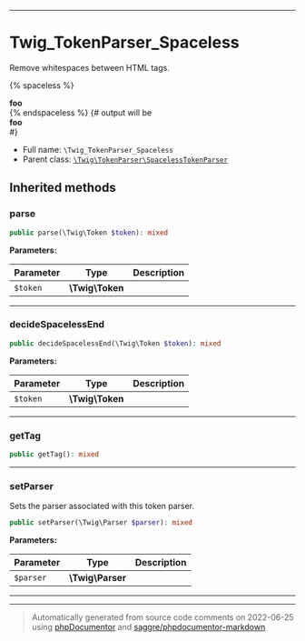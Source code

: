 ***

# Twig_TokenParser_Spaceless

Remove whitespaces between HTML tags.

{% spaceless %}
   <div>
       <strong>foo</strong>
   </div>
{% endspaceless %}
{# output will be <div><strong>foo</strong></div> #}

* Full name: `\Twig_TokenParser_Spaceless`
* Parent class: [`\Twig\TokenParser\SpacelessTokenParser`](./Twig/TokenParser/SpacelessTokenParser.md)






## Inherited methods


### parse



```php
public parse(\Twig\Token $token): mixed
```








**Parameters:**

| Parameter | Type | Description |
|-----------|------|-------------|
| `$token` | **\Twig\Token** |  |




***

### decideSpacelessEnd



```php
public decideSpacelessEnd(\Twig\Token $token): mixed
```








**Parameters:**

| Parameter | Type | Description |
|-----------|------|-------------|
| `$token` | **\Twig\Token** |  |




***

### getTag



```php
public getTag(): mixed
```











***

### setParser

Sets the parser associated with this token parser.

```php
public setParser(\Twig\Parser $parser): mixed
```








**Parameters:**

| Parameter | Type | Description |
|-----------|------|-------------|
| `$parser` | **\Twig\Parser** |  |




***


***
> Automatically generated from source code comments on 2022-06-25 using [phpDocumentor](http://www.phpdoc.org/) and [saggre/phpdocumentor-markdown](https://github.com/Saggre/phpDocumentor-markdown)
